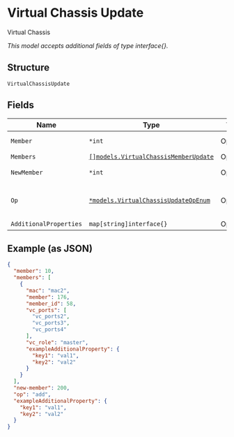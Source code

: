 
# Virtual Chassis Update

Virtual Chassis

*This model accepts additional fields of type interface{}.*

## Structure

`VirtualChassisUpdate`

## Fields

| Name | Type | Tags | Description |
|  --- | --- | --- | --- |
| `Member` | `*int` | Optional | Only if `op`==`renumber` |
| `Members` | [`[]models.VirtualChassisMemberUpdate`](../../doc/models/virtual-chassis-member-update.md) | Optional | - |
| `NewMember` | `*int` | Optional | Only if `op`==`renumber` |
| `Op` | [`*models.VirtualChassisUpdateOpEnum`](../../doc/models/virtual-chassis-update-op-enum.md) | Optional | enum: `add`, `preprovision`, `remove`, `renumber` |
| `AdditionalProperties` | `map[string]interface{}` | Optional | - |

## Example (as JSON)

```json
{
  "member": 10,
  "members": [
    {
      "mac": "mac2",
      "member": 176,
      "member_id": 58,
      "vc_ports": [
        "vc_ports2",
        "vc_ports3",
        "vc_ports4"
      ],
      "vc_role": "master",
      "exampleAdditionalProperty": {
        "key1": "val1",
        "key2": "val2"
      }
    }
  ],
  "new-member": 200,
  "op": "add",
  "exampleAdditionalProperty": {
    "key1": "val1",
    "key2": "val2"
  }
}
```

